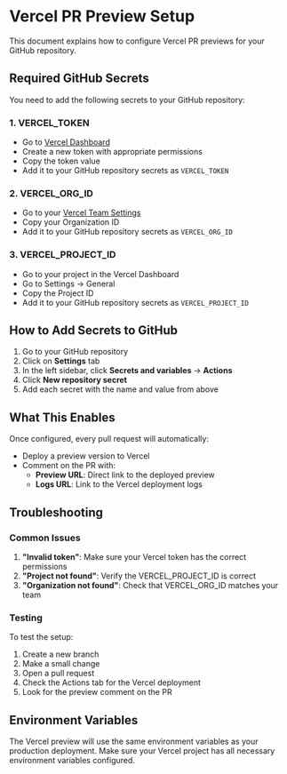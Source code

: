 # Vercel PR Preview Setup

This document explains how to configure Vercel PR previews for your GitHub repository.

## Required GitHub Secrets

You need to add the following secrets to your GitHub repository:

### 1. VERCEL_TOKEN

- Go to [Vercel Dashboard](https://vercel.com/account/tokens)
- Create a new token with appropriate permissions
- Copy the token value
- Add it to your GitHub repository secrets as `VERCEL_TOKEN`

### 2. VERCEL_ORG_ID

- Go to your [Vercel Team Settings](https://vercel.com/account/team)
- Copy your Organization ID
- Add it to your GitHub repository secrets as `VERCEL_ORG_ID`

### 3. VERCEL_PROJECT_ID

- Go to your project in the Vercel Dashboard
- Go to Settings → General
- Copy the Project ID
- Add it to your GitHub repository secrets as `VERCEL_PROJECT_ID`

## How to Add Secrets to GitHub

1. Go to your GitHub repository
2. Click on **Settings** tab
3. In the left sidebar, click **Secrets and variables** → **Actions**
4. Click **New repository secret**
5. Add each secret with the name and value from above

## What This Enables

Once configured, every pull request will automatically:

- Deploy a preview version to Vercel
- Comment on the PR with:
  - **Preview URL**: Direct link to the deployed preview
  - **Logs URL**: Link to the Vercel deployment logs

## Troubleshooting

### Common Issues

1. **"Invalid token"**: Make sure your Vercel token has the correct permissions
2. **"Project not found"**: Verify the VERCEL_PROJECT_ID is correct
3. **"Organization not found"**: Check that VERCEL_ORG_ID matches your team

### Testing

To test the setup:

1. Create a new branch
2. Make a small change
3. Open a pull request
4. Check the Actions tab for the Vercel deployment
5. Look for the preview comment on the PR

## Environment Variables

The Vercel preview will use the same environment variables as your production deployment. Make sure your Vercel project has all necessary environment variables configured.

